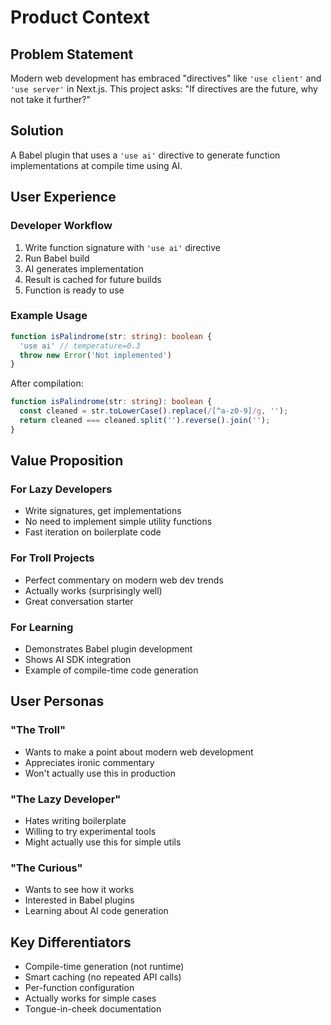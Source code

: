 # Product Context

## Problem Statement
Modern web development has embraced "directives" like `'use client'` and `'use server'` in Next.js. This project asks: "If directives are the future, why not take it further?"

## Solution
A Babel plugin that uses a `'use ai'` directive to generate function implementations at compile time using AI.

## User Experience

### Developer Workflow
1. Write function signature with `'use ai'` directive
2. Run Babel build
3. AI generates implementation
4. Result is cached for future builds
5. Function is ready to use

### Example Usage
```typescript
function isPalindrome(str: string): boolean {
  'use ai' // temperature=0.3
  throw new Error('Not implemented')
}
```

After compilation:
```typescript
function isPalindrome(str: string): boolean {
  const cleaned = str.toLowerCase().replace(/[^a-z0-9]/g, '');
  return cleaned === cleaned.split('').reverse().join('');
}
```

## Value Proposition

### For Lazy Developers
- Write signatures, get implementations
- No need to implement simple utility functions
- Fast iteration on boilerplate code

### For Troll Projects
- Perfect commentary on modern web dev trends
- Actually works (surprisingly well)
- Great conversation starter

### For Learning
- Demonstrates Babel plugin development
- Shows AI SDK integration
- Example of compile-time code generation

## User Personas

### "The Troll"
- Wants to make a point about modern web development
- Appreciates ironic commentary
- Won't actually use this in production

### "The Lazy Developer"
- Hates writing boilerplate
- Willing to try experimental tools
- Might actually use this for simple utils

### "The Curious"
- Wants to see how it works
- Interested in Babel plugins
- Learning about AI code generation

## Key Differentiators
- Compile-time generation (not runtime)
- Smart caching (no repeated API calls)
- Per-function configuration
- Actually works for simple cases
- Tongue-in-cheek documentation
